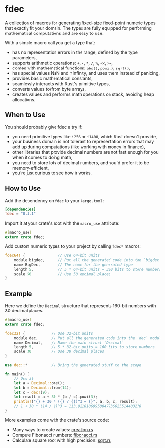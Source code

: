 # fdec

A collection of macros for generating fixed-size fixed-point numeric types
that exactly fit your domain. The types are fully equipped for performing mathematical
computations and are easy to use.

With a simple macro call you get a type that:

- has no representation errors in the range, defined by the type parameters,
- supports arithmetic operations: `+`, `-`, `*`, `/`, `%`, `<<`, `>>`,
- comes with mathematical functions: `abs()`, `powi()`, `sqrt()`,
- has special values NaN and ±Infinity, and uses them instead of panicing,
- provides basic mathematical constants,
- seamlessly interacts with Rust's primitive types,
- converts values to/from byte arrays,
- creates values and performs math operations on stack, avoiding heap allocations.

## When to Use

You should probably give fdec a try if:

- you need primitive types like `i256` or `i1408`, which Rust doesn't provide,
- your business domain is not tolerant to representation errors that may add up during computations (like working with money in finance),
- other libraries that provide decimal numbers are not fast enough for you when it comes to doing math,
- you need to store lots of decimal numbers, and you'd prefer it to be memory-efficient,
- you're just curious to see how it works.

## How to Use

Add the dependency on `fdec` to your `Cargo.toml`:

```toml
[dependencies]
fdec = "0.3.1"
```

Import it at your crate's root with the `macro_use` attribute:

```rust
#[macro_use]
extern crate fdec;
```

Add custom numeric types to your project by calling `fdec*` macros:

```rust
fdec64! {               // Use 64-bit units
    module bigdec,      // Put all the generated code into the `bigdec` module
    name BigDec,        // The name for the generated type
    length 5,           // 5 * 64-bit units = 320 bits to store numbers
    scale 50            // Use 50 decimal places
}
```

## Example

Here we define the `Decimal` structure that represents 160-bit numbers
with 30 decimal places.

```rust
#[macro_use]
extern crate fdec;

fdec32! {            // Use 32-bit units
    module dec,      // Put all the generated code into the `dec` module
    name Decimal,    // Name the main struct `Decimal`
    length 5,        // 5 * 32-bit units = 160 bits to store numbers
    scale 30         // Use 30 decimal places
}

use dec::*;          // Bring the generated stuff to the scope

fn main() {
    // Use it
    let a = Decimal::one();
    let b = Decimal::from(14);
    let c = dec!(9);
    let result = a + 30 * (b / c).powi(3);
    println!("{} + 30 * ({} / {})^3 = {}", a, b, c, result);
    // 1 + 30 * (14 / 9)^3 = 113.92181069958847736625514403278
}
```

More examples come with the crate's source code:
- Many ways to create values: [creation.rs](https://github.com/alygin/fdec/tree/master/examples/creation.rs)
- Compute Fibonacci numbers: [fibonacci.rs](https://github.com/alygin/fdec/tree/master/examples/fibonacci.rs)
- Calculate square root with high precision: [sqrt.rs](https://github.com/alygin/fdec/tree/master/examples/sqrt.rs)
